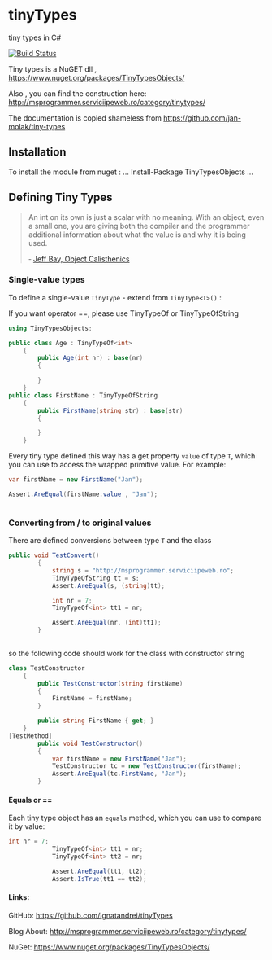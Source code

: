 # tinyTypes
tiny types in C#


[![Build Status](https://api.travis-ci.org/ignatandrei/tinyTypes.svg?branch=master)](https://api.travis-ci.org/ignatandrei/tinyTypes.svg?branch=master)


Tiny types is a NuGET dll , https://www.nuget.org/packages/TinyTypesObjects/

Also , you can find the construction here:
http://msprogrammer.serviciipeweb.ro/category/tinytypes/
 
The documentation is copied shameless from https://github.com/jan-molak/tiny-types

## Installation

To install the module from nuget :
...
Install-Package TinyTypesObjects 
...

## Defining Tiny Types

> An int on its own is just a scalar with no meaning. With an object, even a small one, you are giving both the compiler 
and the programmer additional information  about what the value is and why it is being used.
>
> &dash; [Jeff Bay, Object Calisthenics](http://www.xpteam.com/jeff/writings/objectcalisthenics.rtf)

### Single-value types

To define a single-value `TinyType` - extend from `TinyType<T>()` :

If you want operator ==, please use TinyTypeOf or TinyTypeOfString
```csharp
using TinyTypesObjects;

public class Age : TinyTypeOf<int>
    {
        public Age(int nr) : base(nr)
        {

        }
    }
public class FirstName : TinyTypeOfString
    {
        public FirstName(string str) : base(str)
        {

        }
    }

```


Every tiny type defined this way has
a get  property `value` of type `T`, which you can use to access the wrapped primitive value. For example:

```csharp
var firstName = new FirstName("Jan");

Assert.AreEqual(firstName.value , "Jan");
        
```

### Converting from / to original values

There are defined conversions between type `T` and the class
```csharp
public void TestConvert()
        {
            string s = "http://msprogrammer.serviciipeweb.ro";
            TinyTypeOfString tt = s;
            Assert.AreEqual(s, (string)tt);

            int nr = 7;
            TinyTypeOf<int> tt1 = nr;

            Assert.AreEqual(nr, (int)tt1);
        }
        
```

so the following code should work for the class with constructor string
```csharp
class TestConstructor
    {
        public TestConstructor(string firstName)
        {
            FirstName = firstName;
        }

        public string FirstName { get; }
    }
[TestMethod]
        public void TestConstructor()
        {
            var firstName = new FirstName("Jan");
            TestConstructor tc = new TestConstructor(firstName);
            Assert.AreEqual(tc.FirstName, "Jan");
        }
```

#### Equals or ==

Each tiny type object has an `equals` method, which you can use to compare it by value:

```csharp
int nr = 7;
            TinyTypeOf<int> tt1 = nr;
            TinyTypeOf<int> tt2 = nr;

            Assert.AreEqual(tt1, tt2);
            Assert.IsTrue(tt1 == tt2);
```


#### Links:


GitHub: https://github.com/ignatandrei/tinyTypes


Blog About: http://msprogrammer.serviciipeweb.ro/category/tinytypes/


NuGet: https://www.nuget.org/packages/TinyTypesObjects/
